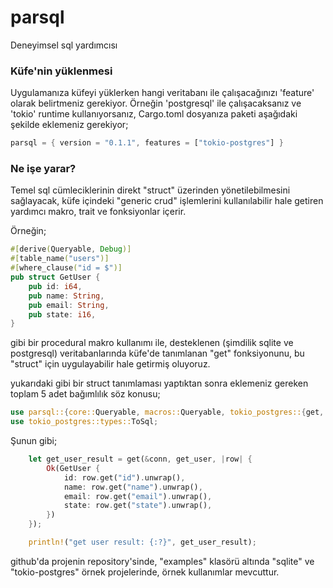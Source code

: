 # parsql
Deneyimsel sql yardımcısı

### Küfe'nin yüklenmesi

Uygulamanıza küfeyi yüklerken hangi veritabanı ile çalışacağınızı 'feature' olarak belirtmeniz gerekiyor. Örneğin 'postgresql' ile çalışacaksanız ve 'tokio' runtime kullanıyorsanız, Cargo.toml dosyanıza paketi aşağıdaki şekilde eklemeniz gerekiyor;

```rust
parsql = { version = "0.1.1", features = ["tokio-postgres"] }
```

### Ne işe yarar?

Temel sql cümleciklerinin direkt "struct" üzerinden yönetilebilmesini sağlayacak, küfe içindeki "generic crud" işlemlerini kullanılabilir hale getiren yardımcı makro, trait ve fonksiyonlar içerir.

Örneğin;

```rust
#[derive(Queryable, Debug)]
#[table_name("users")]
#[where_clause("id = $")]
pub struct GetUser {
    pub id: i64,
    pub name: String,
    pub email: String,
    pub state: i16,
}
```

gibi bir procedural makro kullanımı ile, desteklenen (şimdilik sqlite ve postgresql) veritabanlarında küfe'de tanımlanan "get" fonksiyonunu, bu "struct" için uygulayabilir hale getirmiş oluyoruz.

yukarıdaki gibi bir struct tanımlaması yaptıktan sonra eklemeniz gereken toplam 5 adet bağımlılık söz konusu;

```rust
use parsql::{core::Queryable, macros::Queryable, tokio_postgres::{get, SqlParams}};
use tokio_postgres::types::ToSql;
```

Şunun gibi;

```rust
    let get_user_result = get(&conn, get_user, |row| {
        Ok(GetUser {
            id: row.get("id").unwrap(),
            name: row.get("name").unwrap(),
            email: row.get("email").unwrap(),
            state: row.get("state").unwrap(),
        })
    });

    println!("get user result: {:?}", get_user_result);
```

github'da projenin repository'sinde, "examples" klasörü altında "sqlite" ve "tokio-postgres" örnek projelerinde, örnek kullanımlar mevcuttur.
